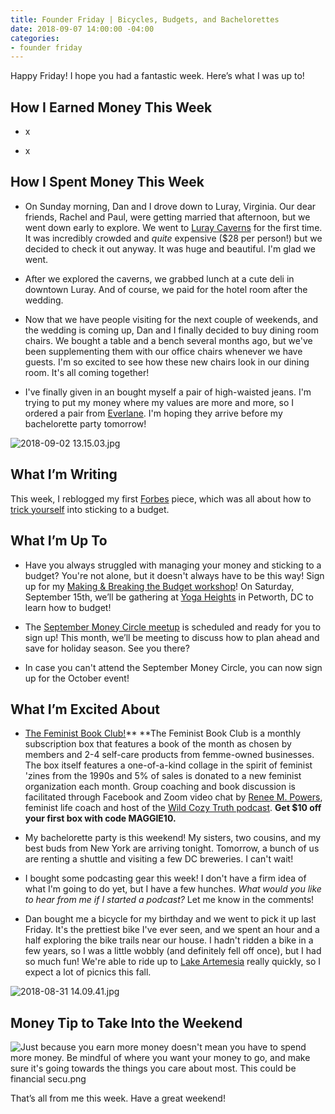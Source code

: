```yaml
---
title: Founder Friday | Bicycles, Budgets, and Bachelorettes
date: 2018-09-07 14:00:00 -04:00
categories:
- founder friday
---
```


Happy Friday! I hope you had a fantastic week. Here’s what I was up to!

## How I Earned Money This Week

* x

* x

## How I Spent Money This Week

* On Sunday morning, Dan and I drove down to Luray, Virginia. Our dear friends, Rachel and Paul, were getting married that afternoon, but we went down early to explore. We went to [Luray Caverns](https://luraycaverns.com/) for the first time. It was incredibly crowded and *quite* expensive ($28 per person!) but we decided to check it out anyway. It was huge and beautiful. I'm glad we went.

* After we explored the caverns, we grabbed lunch at a cute deli in downtown Luray. And of course, we paid for the hotel room after the wedding.

* Now that we have people visiting for the next couple of weekends, and the wedding is coming up, Dan and I finally decided to buy dining room chairs. We bought a table and a bench several months ago, but we've been supplementing them with our office chairs whenever we have guests. I'm so excited to see how these new chairs look in our dining room. It's all coming together!

* I've finally given in an bought myself a pair of high-waisted jeans. I'm trying to put my money where my values are more and more, so I ordered a pair from [Everlane](https://www.everlane.com/r/marygermano). I'm hoping they arrive before my bachelorette party tomorrow!

![2018-09-02 13.15.03.jpg](/uploads/2018-09-02%2013.15.03.jpg)

## What I’m Writing

This week, I reblogged my first [Forbes](https://www.forbes.com/sites/maggiegermano) piece, which was all about how to [trick yourself](https://www.maggiegermano.com/blog/how-to-trick-yourself-into-sticking-to-a-budget/) into sticking to a budget. 

## What I’m Up To

* Have you always struggled with managing your money and sticking to a budget? You're not alone, but it doesn't always have to be this way! Sign up for my [Making & Breaking the Budget workshop](https://www.eventbrite.com/e/making-breaking-the-budget-workshop-tickets-48317128833)!  On Saturday, September 15th, we’ll be gathering at [Yoga Heights](https://yogaheightsdc.com/) in Petworth, DC to learn how to budget!

* The [September Money Circle meetup](https://www.maggiegermano.com/events/starting-early-planning-and-saving-for-holiday-spending/) is scheduled and ready for you to sign up! This month, we’ll be meeting to discuss how to plan ahead and save for holiday season. See you there?

* In case you can't attend the September Money Circle, you can now sign up for the October event!

## What I’m Excited About

* [The Feminist Book Club!](https://www.feministbookclub.com/)** **The Feminist Book Club is a monthly subscription box that features a book of the month as chosen by members and 2-4 self-care products from femme-owned businesses. The box itself features a one-of-a-kind collage in the spirit of feminist 'zines from the 1990s and 5% of sales is donated to a new feminist organization each month. Group coaching and book discussion is facilitated through Facebook and Zoom video chat by [Renee M. Powers](https://www.wildcozytruth.com/about), feminist life coach and host of the [Wild Cozy Truth podcast](https://www.wildcozytruth.com/essays). **Get $10 off your first box with code MAGGIE10.**

* My bachelorette party is this weekend! My sisters, two cousins, and my best buds from New York are arriving tonight. Tomorrow, a bunch of us are renting a shuttle and visiting a few DC breweries. I can't wait!

* I bought some podcasting gear this week! I don't have a firm idea of what I'm going to do yet, but I have a few hunches. *What would you like to hear from me if I started a podcast?* Let me know in the comments!

* Dan bought me a bicycle for my birthday and we went to pick it up last Friday. It's the prettiest bike I've ever seen, and we spent an hour and a half exploring the bike trails near our house. I hadn't ridden a bike in a few years, so I was a little wobbly (and definitely fell off once), but I had so much fun! We're able to ride up to [Lake Artemesia](http://www.mncppc.org/facilities/facility/details/lakeartemesianaturalarea-242) really quickly, so I expect a lot of picnics this fall.

![2018-08-31 14.09.41.jpg](/uploads/2018-08-31%2014.09.41.jpg)

## Money Tip to Take Into the Weekend

![Just because you earn more money doesn't mean you have to spend more money. Be mindful of where you want your money to go, and make sure it's going towards the things you care about most. This could be financial secu.png](/uploads/Just%20because%20you%20earn%20more%20money%20doesn't%20mean%20you%20have%20to%20spend%20more%20money.%20Be%20mindful%20of%20where%20you%20want%20your%20money%20to%20go,%20and%20make%20sure%20it's%20going%20towards%20the%20things%20you%20care%20about%20most.%20This%20could%20be%20financial%20secu.png)

That’s all from me this week. Have a great weekend!